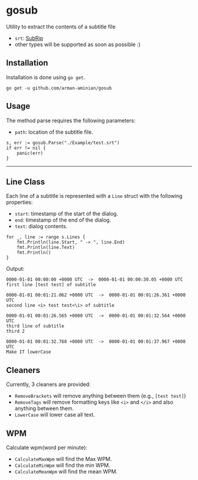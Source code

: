 # gosub
Utility to extract the contents of a subtitle file
* `srt`: [SubRip](https://en.wikipedia.org/wiki/SubRip)
* other types will be supported as soon as possible :)

## Installation
Installation is done using `go get`.
```
go get -u github.com/arman-aminian/gosub
```

## Usage
The method parse requires the following parameters:
* `path`: location of the subtitle file.

```golang
s, err := gosub.Parse("./Example/test.srt")
if err != nil {
	panic(err)
}
```
___

## Line Class

Each line of a subtitle is represented with a `Line` struct with the following properties:

* `start`: timestamp of the start of the dialog.
* `end`: timestamp of the end of the dialog.
* `text`: dialog contents.

```golang
for _, line := range s.Lines {
	fmt.Println(line.Start, " -> ", line.End)
	fmt.Println(line.Text)
	fmt.Println()
}
```

Output:
```text
0000-01-01 00:00:00 +0000 UTC  ->  0000-01-01 00:00:30.05 +0000 UTC
first line [test test] of subtitle

0000-01-01 00:01:21.062 +0000 UTC  ->  0000-01-01 00:01:26.361 +0000 UTC
second line <i> test test<\i> of subtitle

0000-01-01 00:01:26.565 +0000 UTC  ->  0000-01-01 00:01:32.564 +0000 UTC
third line of subtitle
third 2

0000-01-01 00:01:32.768 +0000 UTC  ->  0000-01-01 00:01:37.967 +0000 UTC
Make IT lowerCase

```
## Cleaners

Currently, 3 cleaners are provided:

* `RemoveBrackets` will remove anything between them (e.g., `[test test]`)
* `RemoveTags` will remove formatting keys like `<i>` and `</i>` and also anything between them.
* `LowerCase` will lower case all text. 

## WPM

Calculate wpm(word per minute):

* `CalculateMaxWpm` will find the Max WPM.
* `CalculateMinWpm` will find the min WPM.
* `CalculateMeanWpm` will find the mean WPM.
